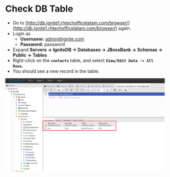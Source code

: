 # Check DB Table

* Go to [http://db.ignite1.rhtechofficelatam.com/browser/](http://db.ignite1.rhtechofficelatam.com/browser/) again.
* Login as 
  * **Username:** admin@ignite.com
  * **Password:** password
* Expand **Servers -&gt; IgniteDB -&gt; Databases -&gt; JBossBank -&gt; Schemas -&gt; Public -&gt; Tables**
* Right-click on the **`contacts`** table, and select **`View/Edit Data -> All Rows`.**
* You should see a new record in the table:

![](../../.gitbook/assets/image%20%2864%29.png)

